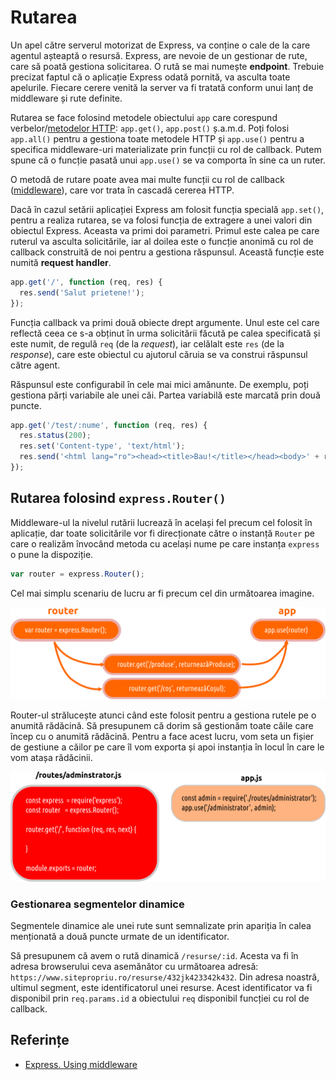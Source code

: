 # Rutarea

Un apel către serverul motorizat de Express, va conține o cale de la care agentul așteaptă o resursă. Express, are nevoie de un gestionar de rute, care să poată gestiona solicitarea. O rută se mai numește **endpoint**. Trebuie precizat faptul că o aplicație Express odată pornită, va asculta toate apelurile. Fiecare cerere venită la server va fi tratată conform unui lanț de middleware și rute definite.

Rutarea se face folosind metodele obiectului `app` care corespund verbelor/[metodelor HTTP](https://expressjs.com/en/4x/api.html#app.METHOD): `app.get()`, `app.post()` ș.a.m.d. Poți folosi `app.all()` pentru a gestiona toate metodele HTTP și `app.use()` pentru a specifica middleware-uri materializate prin funcții cu rol de callback. Putem spune că o funcție pasată unui `app.use()` se va comporta în sine ca un ruter.

O metodă de rutare poate avea mai multe funcții cu rol de callback ([middleware](https://expressjs.com/en/guide/using-middleware.html)), care vor trata în cascadă cererea HTTP.

Dacă în cazul setării aplicației Express am folosit funcția specială `app.set()`, pentru a realiza rutarea, se va folosi funcția de extragere a unei valori din obiectul Express. Aceasta va primi doi parametri. Primul este calea pe care ruterul va asculta solicitările, iar al doilea este o funcție anonimă cu rol de callback construită de noi pentru a gestiona răspunsul. Această funcție este numită **request handler**.

```javascript
app.get('/', function (req, res) {
  res.send('Salut prietene!');
});
```

Funcția callback va primi două obiecte drept argumente. Unul este cel care reflectă ceea ce s-a obținut în urma solicitării făcută pe calea specificată și este numit, de regulă `req` (de la *request*), iar celălalt este `res` (de la *response*), care este obiectul cu ajutorul căruia se va construi răspunsul către agent.

Răspunsul este configurabil în cele mai mici amănunte. De exemplu, poți gestiona părți variabile ale unei căi. Partea variabilă este marcată prin două puncte.

```javascript
app.get('/test/:nume', function (req, res) {
  res.status(200);
  res.set('Content-type', 'text/html');
  res.send('<html lang="ro"><head><title>Bau!</title></head><body>' + req.params.nume + '</body></html>');
});
```

## Rutarea folosind `express.Router()`

Middleware-ul la nivelul rutării lucrează în același fel precum cel folosit în aplicație, dar toate solicitările vor fi direcționate către o instanță `Router` pe care o realizăm învocând metoda cu același nume pe care instanța `express` o pune la dispoziție.

```javascript
var router = express.Router();
```

Cel mai simplu scenariu de lucru ar fi precum cel din următoarea imagine.

![](../img/Espress.router.expose01.png)

Router-ul strălucește atunci când este folosit pentru a gestiona rutele pe o anumită rădăcină. Să presupunem că dorim să gestionăm toate căile care încep cu o anumită rădăcină. Pentru a face acest lucru, vom seta un fișier de gestiune a căilor pe care îl vom exporta și apoi instanția în locul în care le vom atașa rădăcinii.

![](../img/ModelCuRouter01.png)

### Gestionarea segmentelor dinamice

Segmentele dinamice ale unei rute sunt semnalizate prin apariția în calea menționată a două puncte urmate de un identificator.

Să presupunem că avem o rută dinamică `/resurse/:id`. Acesta va fi în adresa browserului ceva asemănător cu următoarea adresă: `https://www.sitepropriu.ro/resurse/432jk423342k432`. Din adresa noastră, ultimul segment, este identificatorul unei resurse. Acest identificator va fi disponibil prin `req.params.id` a obiectului `req` disponibil funcției cu rol de callback.

## Referințe

- [Express. Using middleware](https://expressjs.com/en/guide/using-middleware.html)
